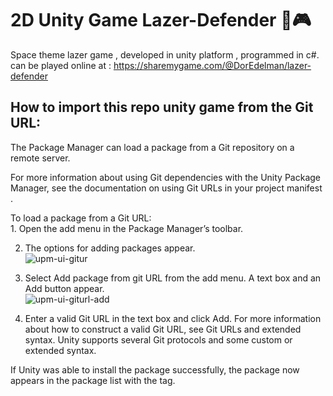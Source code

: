 # 2D Unity Game Lazer-Defender 🔫🎮

Space theme lazer game , developed in unity platform , programmed in c#. 
can be played online at : https://sharemygame.com/@DorEdelman/lazer-defender

## How to import this repo unity game from the Git URL: 
The Package Manager can load a package from a Git repository on a remote server.

For more information about using Git dependencies
 with the Unity Package Manager, see the documentation on using Git URLs in your project manifest
.

To load a package from a Git URL:
<br />1. Open the add menu in the Package Manager’s toolbar.

2. The options for adding packages appear.
<br />![upm-ui-gitur](https://docs.unity3d.com/uploads/Main/upm-ui-giturl.png)  <br />

3. Select Add package from git URL from the add menu. A text box and an Add button appear.
<br />![upm-ui-giturl-add](https://docs.unity3d.com/uploads/Main/upm-ui-giturl-add.png) <br />

4. Enter a valid Git URL in the text box and click Add. For more information about how to construct a valid Git URL, see Git URLs and extended syntax. Unity supports several Git protocols and some custom or extended syntax.

If Unity was able to install the package successfully, the package now appears in the package list with the  tag.
